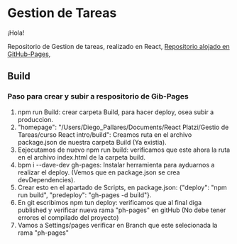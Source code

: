 # Gestion de Tareas

¡Hola!

Repositorio de Gestion de tareas, realizado en React, [Repositorio alojado en GitHub-Pages](https://diegopallares.github.io/ControlTaks/), 


 ## Build 
 ### Paso para crear y subir a respositorio de Gib-Pages
1) npm run Build: crear carpeta Build, para hacer deploy, osea subir a produccion.
2) "homepage": "/Users/Diego_Pallares/Documents/React Platzi/Gestio de Tareas/curso React intro/build": Creamos ruta en el archivo package.json de nuestra carpeta Build (Ya existia).
3) Eejecutamos de nuevo npm run build: verificamos que este ahora la ruta en el archivo index.html de la carpeta build.
4) bpm i --dave-dev gh-pages: Instalar herramienta para ayduarnos a realizar el deploy. (Vemos que en package.json se crea devDependencies).
5) Crear esto en el apartado de Scripts, en package.json: {"deploy": "npm run build", "predeploy": "gh-pages -d build"}.
6) En git escribimos npm tun deploy: verificamos que al final diga published y verificar nueva rama "ph-pages" en gitHub (No debe tener errores el compilado del proyecto)
7) Vamos a Settings/pages verificar en Branch que este selecionada la rama "ph-pages"
